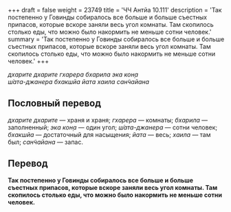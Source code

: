 +++
draft = false
weight = 23749
title = 'ЧЧ Антйа 10.111'
description = 'Так постепенно у Говинды собиралось все больше и больше съестных припасов, которые вскоре заняли весь угол комнаты. Там скопилось столько еды, что можно было накормить не меньше сотни человек.'
summary = 'Так постепенно у Говинды собиралось все больше и больше съестных припасов, которые вскоре заняли весь угол комнаты. Там скопилось столько еды, что можно было накормить не меньше сотни человек.'
+++

_дхарите дхарите гхарера бхарила эка кон̣а  
ш́ата-джанера бхакшйа йата хаила сан̃чайана_

## Пословный перевод

_дхарите_ _дхарите_ — храня и храня; _гхарера_ — комнаты; _бхарила_ — заполненный; _эка_ _кон̣а_ — один угол; _ш́ата_\-_джанера_ — сотни человек; _бхакшйа_ — достаточный для насыщения; _йата_ — весь; _хаила_ — там был; _сан̃чайана_ — запас.

## Перевод

**Так постепенно у Говинды собиралось все больше и больше съестных припасов, которые вскоре заняли весь угол комнаты. Там скопилось столько еды, что можно было накормить не меньше сотни человек.**
